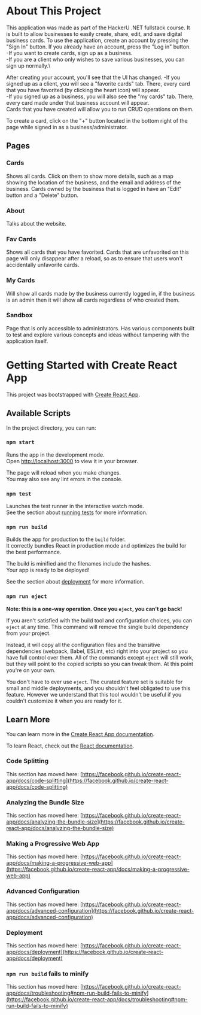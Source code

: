 # About This Project
This application was made as part of the HackerU .NET fullstack course.
It is built to allow businesses to easily create, share, edit, and save digital business cards.
To use the application, create an account by pressing the "Sign In" button.
If you already have an account, press the "Log in" button.\
-If you want to create cards, sign up as a business.\
-If you are a client who only wishes to save various businesses, you can sign up normally.\


After creating your account, you'll see that the UI has changed.
-If you signed up as a client, you will see a "favorite cards" tab. There, every card that you have favorited (by clicking the heart icon) will appear.\
-If you signed up as a business, you will also see the "my cards" tab. There, every card made under that business account will appear.\
Cards that you have created will allow you to run CRUD operations on them.

To create a card, click on the "+" button located in the bottom right of the page while signed in as a business/administrator.

## Pages

### Cards

Shows all cards. Click on them to show more details, such as a map showing the location of the business, and the email and address of the business. Cards owned by the business that is logged in have an "Edit" button and a "Delete" button.

### About

Talks about the website.

### Fav Cards

Shows all cards that you have favorited. Cards that are unfavorited on this page will only disappear after a reload, so as to ensure that users won't accidentally unfavorite cards.

### My Cards

Will show all cards made by the business currently logged in, if the business is an admin then it will show all cards regardless of who created them. 

### Sandbox

Page that is only accessible to administrators. Has various components built to test and explore various concepts and ideas without tampering with the application itself. 


# Getting Started with Create React App

This project was bootstrapped with [Create React App](https://github.com/facebook/create-react-app).

## Available Scripts

In the project directory, you can run:

### `npm start`

Runs the app in the development mode.\
Open [http://localhost:3000](http://localhost:3000) to view it in your browser.

The page will reload when you make changes.\
You may also see any lint errors in the console.

### `npm test`

Launches the test runner in the interactive watch mode.\
See the section about [running tests](https://facebook.github.io/create-react-app/docs/running-tests) for more information.

### `npm run build`

Builds the app for production to the `build` folder.\
It correctly bundles React in production mode and optimizes the build for the best performance.

The build is minified and the filenames include the hashes.\
Your app is ready to be deployed!

See the section about [deployment](https://facebook.github.io/create-react-app/docs/deployment) for more information.

### `npm run eject`

**Note: this is a one-way operation. Once you `eject`, you can't go back!**

If you aren't satisfied with the build tool and configuration choices, you can `eject` at any time. This command will remove the single build dependency from your project.

Instead, it will copy all the configuration files and the transitive dependencies (webpack, Babel, ESLint, etc) right into your project so you have full control over them. All of the commands except `eject` will still work, but they will point to the copied scripts so you can tweak them. At this point you're on your own.

You don't have to ever use `eject`. The curated feature set is suitable for small and middle deployments, and you shouldn't feel obligated to use this feature. However we understand that this tool wouldn't be useful if you couldn't customize it when you are ready for it.

## Learn More

You can learn more in the [Create React App documentation](https://facebook.github.io/create-react-app/docs/getting-started).

To learn React, check out the [React documentation](https://reactjs.org/).

### Code Splitting

This section has moved here: [https://facebook.github.io/create-react-app/docs/code-splitting](https://facebook.github.io/create-react-app/docs/code-splitting)

### Analyzing the Bundle Size

This section has moved here: [https://facebook.github.io/create-react-app/docs/analyzing-the-bundle-size](https://facebook.github.io/create-react-app/docs/analyzing-the-bundle-size)

### Making a Progressive Web App

This section has moved here: [https://facebook.github.io/create-react-app/docs/making-a-progressive-web-app](https://facebook.github.io/create-react-app/docs/making-a-progressive-web-app)

### Advanced Configuration

This section has moved here: [https://facebook.github.io/create-react-app/docs/advanced-configuration](https://facebook.github.io/create-react-app/docs/advanced-configuration)

### Deployment

This section has moved here: [https://facebook.github.io/create-react-app/docs/deployment](https://facebook.github.io/create-react-app/docs/deployment)

### `npm run build` fails to minify

This section has moved here: [https://facebook.github.io/create-react-app/docs/troubleshooting#npm-run-build-fails-to-minify](https://facebook.github.io/create-react-app/docs/troubleshooting#npm-run-build-fails-to-minify)
